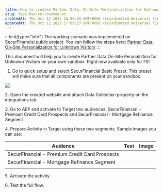 ```yaml
---
title: How to created Partner Data: On-Site Personalization for Unknown Visitors
slug: fapS-how-to-created-on
createdAt: Thu Oct 12 2023 16:40:55 GMT+0000 (Coordinated Universal Time)
updatedAt: Thu Oct 12 2023 17:09:27 GMT+0000 (Coordinated Universal Time)
---
```


:::hint{type="info"}
The working scenario was implemented on SecurFinancial public project. You can follow the steps here: [Partner Data: On-Site Personalization for Unknown Visitors](<../Demo System Next/Partner Data_ On-Site Personalization for Unknown Visitors.md>)
:::

This document will help you to create Partner Data On-Site Peronaliztion for Unknown Visitors on your own sandbox. Right now available only for FSI

1. Go to quick setup and select SecurFinancial Basic Preset. This preset will make sure that all components are present on your sandbox.

![](../../assets/HhJB_3Z2ICdcTBlmu08j__image.png)

2\. Open the created website and attach Data Collection property on the integrations tab.

3\. Go to AEP and activate to Target two audiences: SecurFinancial - Premium Credit Card Prospects and SecurFinancial - Mortgage Refinance Segment

4\. Prepare Activity in Target using these two segments. Sample images you can use:

| Audience                                       | Text | Image |
| ---------------------------------------------- | ---- | ----- |
| SecurFinancial - Premium Credit Card Prospects |      |       |
| SecurFinancial - Mortgage Refinance Segment    |      |       |
|                                                |      |       |

5\. Activate the activity

6\. Test the full flow.
